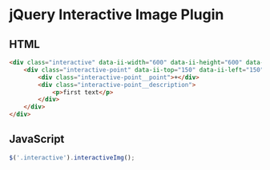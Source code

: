 # jQuery Interactive Image Plugin

## HTML

```html
<div class="interactive" data-ii-width="600" data-ii-height="600" data-ii-src="https://picsum.photos/600/600">
    <div class="interactive-point" data-ii-top="150" data-ii-left="150" data-ii-position="top">
        <div class="interactive-point__point">+</div>
        <div class="interactive-point__description">
            <p>first text</p>
        </div>
    </div>
</div>
```

## JavaScript

```javascript
$('.interactive').interactiveImg();
```